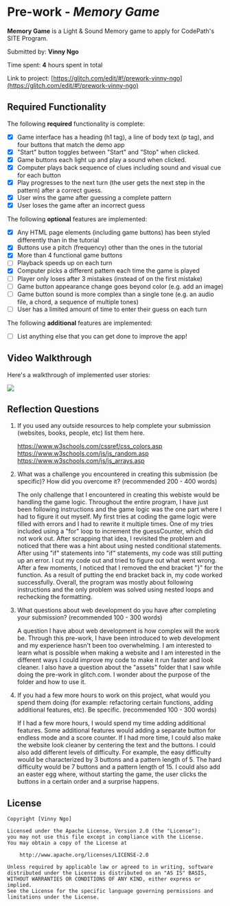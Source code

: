 # Pre-work - *Memory Game*

**Memory Game** is a Light & Sound Memory game to apply for CodePath's SITE Program. 

Submitted by: **Vinny Ngo**

Time spent: **4** hours spent in total

Link to project: [https://glitch.com/edit/#!/prework-vinny-ngo](https://glitch.com/edit/#!/prework-vinny-ngo)

## Required Functionality

The following **required** functionality is complete:

* [x] Game interface has a heading (h1 tag), a line of body text (p tag), and four buttons that match the demo app
* [x] "Start" button toggles between "Start" and "Stop" when clicked. 
* [x] Game buttons each light up and play a sound when clicked. 
* [x] Computer plays back sequence of clues including sound and visual cue for each button
* [x] Play progresses to the next turn (the user gets the next step in the pattern) after a correct guess. 
* [x] User wins the game after guessing a complete pattern
* [x] User loses the game after an incorrect guess

The following **optional** features are implemented:

* [x] Any HTML page elements (including game buttons) has been styled differently than in the tutorial
* [x] Buttons use a pitch (frequency) other than the ones in the tutorial
* [x] More than 4 functional game buttons
* [ ] Playback speeds up on each turn
* [x] Computer picks a different pattern each time the game is played
* [ ] Player only loses after 3 mistakes (instead of on the first mistake)
* [ ] Game button appearance change goes beyond color (e.g. add an image)
* [ ] Game button sound is more complex than a single tone (e.g. an audio file, a chord, a sequence of multiple tones)
* [ ] User has a limited amount of time to enter their guess on each turn

The following **additional** features are implemented:

- [ ] List anything else that you can get done to improve the app!

## Video Walkthrough

Here's a walkthrough of implemented user stories:

![](https://i.imgur.com/evdk6A1.gif)


## Reflection Questions
1. If you used any outside resources to help complete your submission (websites, books, people, etc) list them here. 

    https://www.w3schools.com/cssref/css_colors.asp
    https://www.w3schools.com/js/js_random.asp
    https://www.w3schools.com/js/js_arrays.asp

2. What was a challenge you encountered in creating this submission (be specific)? How did you overcome it? (recommended 200 - 400 words) 

    The only challenge that I encountered in creating this webiste would be handling the game logic. Throughout the entire program, I have just been following instructions and the game logic was the one part where I had to figure it out myself. My first tries at coding the game logic were filled with errors and I had to rewrite it multiple times. One of my tries included using a "for" loop to increment the guessCounter, which did not work out. After scrapping that idea, I revisited the problem and noticed that there was a hint about using nested conditional statements. After using "if" statements into "if" statements, my code was still putting up an error. I cut my code out and tried to figure out what went wrong. After a few moments, I noticed that I removed the end bracket "}" for the function. As a result of putting the end bracket back in, my code worked successfully. Overall, the program was mostly about following instructions and the only problem was solved using nested loops and rechecking the formatting.

3. What questions about web development do you have after completing your submission? (recommended 100 - 300 words) 

    A question I have about web development is how complex will the work be. Through this pre-work, I have been introduced to web development and my experience hasn't been too overwhelming. I am interested to learn what is possible when making a website and I am interested in the different ways I could improve my code to make it run faster and look cleaner. I also have a question about the "assets" folder that I saw while doing the pre-work in glitch.com. I wonder about the purpose of the folder and how to use it. 

4. If you had a few more hours to work on this project, what would you spend them doing (for example: refactoring certain functions, adding additional features, etc). Be specific. (recommended 100 - 300 words) 
    
    If I had a few more hours, I would spend my time adding additional features. Some additional features would adding a separate button for endless mode and a score counter. If I had more time, I could also make the website look cleaner by centering the text and the buttons. I could also add different levels of difficulty. For example, the easy difficulty would be characterized by 3 buttons and a pattern length of 5. The hard difficulty would be 7 buttons and a pattern length of 15. I could also add an easter egg where, without starting the game, the user clicks the buttons in a certain order and a surprise happens. 



## License

    Copyright [Vinny Ngo]

    Licensed under the Apache License, Version 2.0 (the "License");
    you may not use this file except in compliance with the License.
    You may obtain a copy of the License at

        http://www.apache.org/licenses/LICENSE-2.0

    Unless required by applicable law or agreed to in writing, software
    distributed under the License is distributed on an "AS IS" BASIS,
    WITHOUT WARRANTIES OR CONDITIONS OF ANY KIND, either express or implied.
    See the License for the specific language governing permissions and
    limitations under the License.
